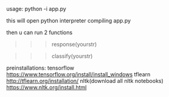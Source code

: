 usage: 
python -i app.py

this will open python interpreter compiling app.py

then u can run 2 functions 

>>>response(yourstr)

>>>classify(yourstr)

preinstallations:
tensorflow https://www.tensorflow.org/install/install_windows
tflearn http://tflearn.org/installation/
nltk(download all nltk notebooks) https://www.nltk.org/install.html
